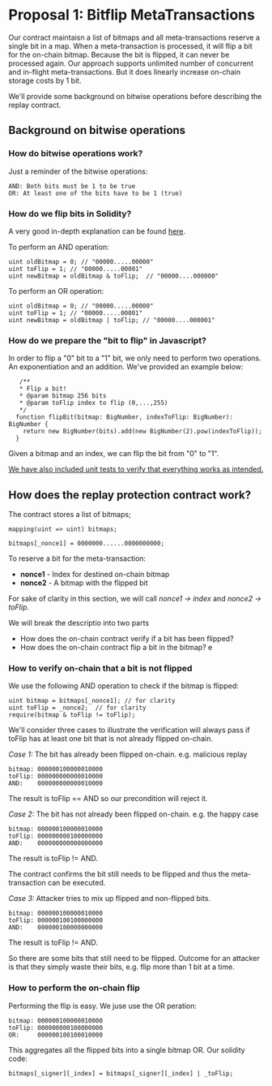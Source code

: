 
# Proposal 1: Bitflip MetaTransactions

Our contract maintaisn a list of bitmaps and all meta-transactions reserve a single bit in a map. When a meta-transaction is processed, it will flip a bit for the on-chain bitmap. Because the bit is flipped, it can never be processed again. Our approach supports unlimited number of concurrent and in-flight meta-transactions. But it does linearly increase on-chain storage costs by 1 bit. 

We'll provide some background on bitwise operations before describing the replay contract. 

## Background on bitwise operations

### How do bitwise operations work? 

Just a reminder of the bitwise operations: 

``` 
AND: Both bits must be 1 to be true
OR: At least one of the bits have to be 1 (true)

```

### How do we flip bits in Solidity? 

A very good in-depth explanation can be found [here](https://medium.com/@imolfar/bitwise-operations-and-bit-manipulation-in-solidity-ethereum-1751f3d2e216). 

To perform an AND operation:

``` 
uint oldBitmap = 0; // "00000.....00000"
uint toFlip = 1; // "00000.....00001"
uint newBitmap = oldBitmap & toFlip;  // "00000....000000"
``` 

To perform an OR operation: 

``` 
uint oldBitmap = 0; // "00000.....00000"
uint toFlip = 1; // "00000.....00001"
uint newBitmap = oldBitmap | toFlip; // "00000....000001"
``` 

### How do we prepare the "bit to flip" in Javascript? 

In order to flip a "0" bit to a "1" bit, we only need to perform two operations. An exponentiation and an addition. We've provided an example below: 

``` 
   /**
   * Flip a bit!
   * @param bitmap 256 bits
   * @param toFlip index to flip (0,...,255)
   */
  function flipBit(bitmap: BigNumber, indexToFlip: BigNumber): BigNumber {
    return new BigNumber(bits).add(new BigNumber(2).pow(indexToFlip));
  }
```

Given a bitmap and an index, we can flip the bit from "0" to "1". 

[We have also included unit tests to verify that everything works as intended.](https://github.com/PISAresearch/metamask-comp/blob/master/test/contracts/BitFlipWallet.test.ts)


## How does the replay protection contract work?

The contract stores a list of bitmaps;  

```
mapping(uint => uint) bitmaps; 

bitmaps[_nonce1] = 0000000......0000000000;
```

To reserve a bit for the meta-transaction:
 * **nonce1** - Index for destined on-chain bitmap 
 * **nonce2** - A bitmap with the flipped bit 

For sake of clarity in this section, we will call *nonce1 -> index* and *nonce2 -> toFlip*. 

We will break the descriptio into two parts
- How does the on-chain contract verify if a bit has been flipped? 
- How does the on-chain contract flip a bit in the bitmap? 
e

### How to verify on-chain that a bit is not flipped

We use the following AND operation to check if the bitmap is flipped:

``` 
uint bitmap = bitmaps[_nonce1]; // for clarity
uint toFlip = _nonce2;  // for clarity
require(bitmap & toFlip != toFlip); 
``` 

We'll consider three cases to illustrate the verification will always pass if toFlip has at least one bit that is not already flipped on-chain. 

*Case 1:* The bit has already been flipped on-chain. e.g. malicious replay

```
bitmap: 000000100000010000
toFlip: 000000000000010000
AND:    000000000000010000
```

The result is toFlip == AND so our precondition will reject it. 


*Case 2:* The bit has not already been flipped on-chain. e.g. the happy case

```
bitmap: 000000100000010000
toFlip: 000000000100000000
AND:    000000000000000000
```

The result is toFlip != AND. 

The contract confirms the bit still needs to be flipped and thus the meta-transaction can be executed. 

*Case 3:* Attacker tries to mix up flipped and non-flipped bits. 

```
bitmap: 000000100000010000
toFlip: 000000100100000000
AND:    000000100000000000
```

The result is toFlip != AND.

So there are some bits that still need to be flipped. Outcome for an attacker is that they simply waste their bits, e.g. flip more than 1 bit at a time. 

### How to perform the on-chain flip 

Performing the flip is easy. We juse use the OR peration: 

```
bitmap: 000000100000010000
toFlip: 000000000100000000
OR:     000000100100010000
```

This aggregates all the flipped bits into a single bitmap OR. Our solidity code: 

``` 
bitmaps[_signer][_index] = bitmaps[_signer][_index] | _toFlip;
```
